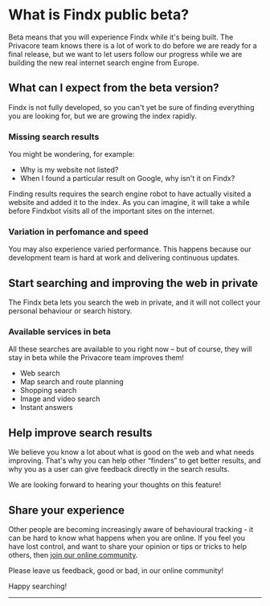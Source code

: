 # What is Findx public beta?
Beta means that you will experience Findx while it's being built. The Privacore team knows there is a lot of work to do before we are ready for a final release, but we want to let users follow our progress while we are building the new real internet search engine from Europe.  

## What can I expect from the beta version?
Findx is not fully developed, so you can't yet be sure of finding everything you are looking for, but we are growing the index rapidly. 

### Missing search results
You might be wondering, for example:  

- Why is my website not listed? 
- When I found a particular result on Google, why isn't it on Findx?

Finding results requires the search engine robot to have actually visited a website and added it to the index. As you can imagine, it will take a while before Findxbot visits all of the important sites on the internet. 

### Variation in perfomance and speed  
You may also experience varied performance. This happens because our development team is hard at work and delivering continuous updates.

## Start searching and improving the web in private
The Findx beta lets you search the web in private, and it will not collect your personal behaviour or search history.

### Available services in beta 
All these searches are available to you right now – but of course, they will stay in beta while the Privacore team improves them!  

* Web search
* Map search and route planning
* Shopping search
* Image and video search  
* Instant answers

## Help improve search results 
We believe you know a lot about what is good on the web and what needs improving. That's why you can help other “finders” to get better results, and why you as a user can give feedback directly in the search results.

We are looking forward to hearing your thoughts on this feature!

## Share your experience  
Other people are becoming increasingly aware of behavioural tracking - it can be hard to know what happens when you are online. If you feel you have lost control, and want to share your opinion or tips or tricks to help others, then [join our online community](https://forum.privacore.com).

 
Please leave us feedback, good or bad, in our online community!
 
 
Happy searching!

-----


